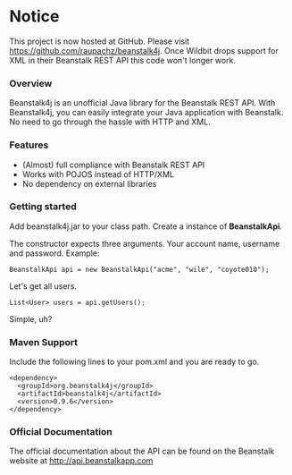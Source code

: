 # Notice #
This project is now hosted at GitHub. Please visit https://github.com/raupachz/beanstalk4j. Once Wildbit drops support for XML in their Beanstalk REST API this code won't longer work.

### Overview ###
Beanstalk4j is an unofficial Java library for the Beanstalk REST API. With Beanstalk4j, you can easily integrate your Java application with Beanstalk. No need to go through the hassle with HTTP and XML.

### Features ###
  * (Almost) full compliance with Beanstalk REST API
  * Works with POJOS instead of HTTP/XML
  * No dependency on external libraries


### Getting started ###
Add beanstalk4j.jar to your class path. Create a instance of **BeanstalkApi**.

The constructor expects three arguments. Your account name, username and password. Example:

```
BeanstalkApi api = new BeanstalkApi("acme", "wile", "coyote010");
```

Let's get all users.

```
List<User> users = api.getUsers();
```

Simple, uh?

### Maven Support ###
Include the following lines to your pom.xml and you are ready to go.

```
<dependency>
  <groupId>org.beanstalk4j</groupId>
  <artifactId>beanstalk4j</artifactId>
  <version>0.9.6</version>
</dependency>
```

### Official Documentation ###
The official documentation about the API can be found on the Beanstalk website at http://api.beanstalkapp.com